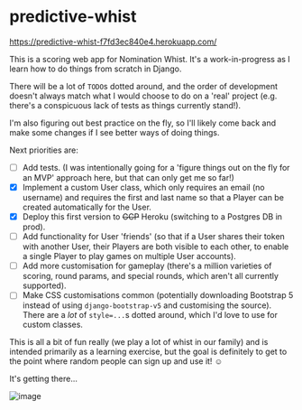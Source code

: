 # predictive-whist

https://predictive-whist-f7fd3ec840e4.herokuapp.com/

This is a scoring web app for Nomination Whist. It's a work-in-progress as I learn how to do things from scratch
in Django.

There will be a lot of `TODO`s dotted around, and the order of development doesn't always match what I would choose
to do on a 'real' project (e.g. there's a conspicuous lack of tests as things currently stand!).

I'm also figuring out best practice on the fly, so I'll likely come back and make some changes if I see better ways
of doing things.

Next priorities are:
- [ ] Add tests. (I was intentionally going for a 'figure things out on the fly for an MVP' approach here, but that can
   only get me so far!)
- [x] Implement a custom User class, which only requires an email (no username) and requires the first and last name so
   that a Player can be created automatically for the User.
- [x] Deploy this first version to ~~GCP~~ Heroku (switching to a Postgres DB in prod).
- [ ] Add functionality for User 'friends' (so that if a User shares their token with another User, their Players are
   both visible to each other, to enable a single Player to play games on multiple User accounts).
- [ ] Add more customisation for gameplay (there's a million varieties of scoring, round params, and special rounds,
   which aren't all currently supported).
- [ ] Make CSS customisations common (potentially downloading Bootstrap 5 instead of using `django-bootstrap-v5` and
   customising the source). There are a _lot_ of `style=...`s dotted around, which I'd love to use for custom
   classes.

This is all a bit of fun really (we play a lot of whist in our family) and is intended primarily as a learning
exercise, but the goal is definitely to get to the point where random people can sign up and use it! ☺️

It's getting there...

![image](https://github.com/richcooper95/predictive-whist/assets/58304039/271b4b64-b965-462e-8b34-190791dcad8c)

